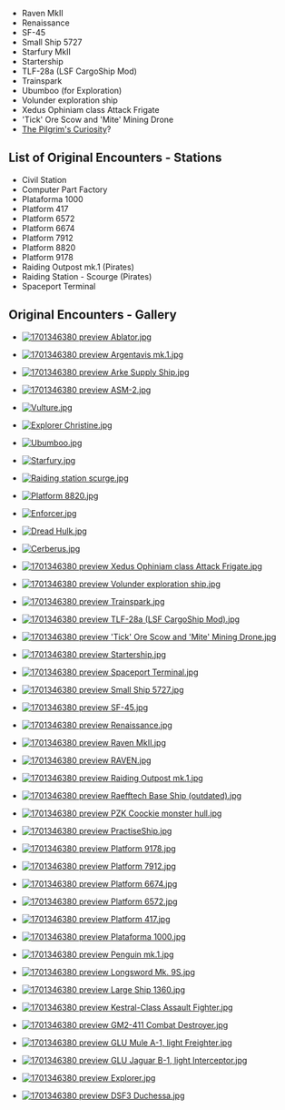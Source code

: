 *   Raven MkII
*   Renaissance
*   SF-45
*   Small Ship 5727
*   Starfury MkII
*   Startership
*   TLF-28a (LSF CargoShip Mod)
*   Trainspark
*   Ubumboo (for Exploration)
*   Volunder exploration ship
*   Xedus Ophiniam class Attack Frigate
*   'Tick' Ore Scow and 'Mite' Mining Drone
*   [The Pilgrim's Curiosity](https://steamcommunity.com/sharedfiles/filedetails/?id=435237994)?

## List of Original Encounters - Stations

*   Civil Station
*   Computer Part Factory
*   Plataforma 1000
*   Platform 417
*   Platform 6572
*   Platform 6674
*   Platform 7912
*   Platform 8820
*   Platform 9178
*   Raiding Outpost mk.1 (Pirates)
*   Raiding Station - Scourge (Pirates)
*   Spaceport Terminal

## Original Encounters - Gallery

*   [![1701346380 preview Ablator.jpg](https://spaceengineers.wiki.gg/images/thumb/1701346380_preview_Ablator.jpg/120px-1701346380_preview_Ablator.jpg?a996aa)](https://spaceengineers.wiki.gg/wiki/File:1701346380_preview_Ablator.jpg)
    
*   [![1701346380 preview Argentavis mk.1.jpg](https://spaceengineers.wiki.gg/images/thumb/1701346380_preview_Argentavis_mk.1.jpg/120px-1701346380_preview_Argentavis_mk.1.jpg?56d5ed)](https://spaceengineers.wiki.gg/wiki/File:1701346380_preview_Argentavis_mk.1.jpg)
    
*   [![1701346380 preview Arke Supply Ship.jpg](https://spaceengineers.wiki.gg/images/thumb/1701346380_preview_Arke_Supply_Ship.jpg/120px-1701346380_preview_Arke_Supply_Ship.jpg?d3f23c)](https://spaceengineers.wiki.gg/wiki/File:1701346380_preview_Arke_Supply_Ship.jpg)
    
*   [![1701346380 preview ASM-2.jpg](https://spaceengineers.wiki.gg/images/thumb/1701346380_preview_ASM-2.jpg/120px-1701346380_preview_ASM-2.jpg?96cc17)](https://spaceengineers.wiki.gg/wiki/File:1701346380_preview_ASM-2.jpg)
    
*   [![Vulture.jpg](https://spaceengineers.wiki.gg/images/thumb/Vulture.jpg/120px-Vulture.jpg?92be61)](https://spaceengineers.wiki.gg/wiki/File:Vulture.jpg)
    
*   [![Explorer Christine.jpg](https://spaceengineers.wiki.gg/images/thumb/Explorer_Christine.jpg/120px-Explorer_Christine.jpg?299970)](https://spaceengineers.wiki.gg/wiki/File:Explorer_Christine.jpg)
    
*   [![Ubumboo.jpg](https://spaceengineers.wiki.gg/images/thumb/Ubumboo.jpg/120px-Ubumboo.jpg?85e935)](https://spaceengineers.wiki.gg/wiki/File:Ubumboo.jpg)
    
*   [![Starfury.jpg](https://spaceengineers.wiki.gg/images/thumb/Starfury.jpg/120px-Starfury.jpg?964a20)](https://spaceengineers.wiki.gg/wiki/File:Starfury.jpg)
    
*   [![Raiding station scurge.jpg](https://spaceengineers.wiki.gg/images/thumb/Raiding_station_scurge.jpg/120px-Raiding_station_scurge.jpg?c8ffac)](https://spaceengineers.wiki.gg/wiki/File:Raiding_station_scurge.jpg)
    
*   [![Platform 8820.jpg](https://spaceengineers.wiki.gg/images/thumb/Platform_8820.jpg/120px-Platform_8820.jpg?69a741)](https://spaceengineers.wiki.gg/wiki/File:Platform_8820.jpg)
    
*   [![Enforcer.jpg](https://spaceengineers.wiki.gg/images/thumb/Enforcer.jpg/120px-Enforcer.jpg?f49f81)](https://spaceengineers.wiki.gg/wiki/File:Enforcer.jpg)
    
*   [![Dread Hulk.jpg](https://spaceengineers.wiki.gg/images/thumb/Dread_Hulk.jpg/120px-Dread_Hulk.jpg?85600c)](https://spaceengineers.wiki.gg/wiki/File:Dread_Hulk.jpg)
    
*   [![Cerberus.jpg](https://spaceengineers.wiki.gg/images/thumb/Cerberus.jpg/120px-Cerberus.jpg?c8e7c0)](https://spaceengineers.wiki.gg/wiki/File:Cerberus.jpg)
    
*   [![1701346380 preview Xedus Ophiniam class Attack Frigate.jpg](https://spaceengineers.wiki.gg/images/thumb/1701346380_preview_Xedus_Ophiniam_class_Attack_Frigate.jpg/120px-1701346380_preview_Xedus_Ophiniam_class_Attack_Frigate.jpg?47a3bd)](https://spaceengineers.wiki.gg/wiki/File:1701346380_preview_Xedus_Ophiniam_class_Attack_Frigate.jpg)
    
*   [![1701346380 preview Volunder exploration ship.jpg](https://spaceengineers.wiki.gg/images/thumb/1701346380_preview_Volunder_exploration_ship.jpg/120px-1701346380_preview_Volunder_exploration_ship.jpg?b94d37)](https://spaceengineers.wiki.gg/wiki/File:1701346380_preview_Volunder_exploration_ship.jpg)
    
*   [![1701346380 preview Trainspark.jpg](https://spaceengineers.wiki.gg/images/thumb/1701346380_preview_Trainspark.jpg/120px-1701346380_preview_Trainspark.jpg?e8ea75)](https://spaceengineers.wiki.gg/wiki/File:1701346380_preview_Trainspark.jpg)
    
*   [![1701346380 preview TLF-28a (LSF CargoShip Mod).jpg](https://spaceengineers.wiki.gg/images/thumb/1701346380_preview_TLF-28a_%28LSF_CargoShip_Mod%29.jpg/120px-1701346380_preview_TLF-28a_%28LSF_CargoShip_Mod%29.jpg?aace10)](https://spaceengineers.wiki.gg/wiki/File:1701346380_preview_TLF-28a_\(LSF_CargoShip_Mod\).jpg)
    
*   [![1701346380 preview 'Tick' Ore Scow and 'Mite' Mining Drone.jpg](https://spaceengineers.wiki.gg/images/thumb/1701346380_preview_%27Tick%27_Ore_Scow_and_%27Mite%27_Mining_Drone.jpg/120px-1701346380_preview_%27Tick%27_Ore_Scow_and_%27Mite%27_Mining_Drone.jpg?63c315)](https://spaceengineers.wiki.gg/wiki/File:1701346380_preview_%27Tick%27_Ore_Scow_and_%27Mite%27_Mining_Drone.jpg)
    
*   [![1701346380 preview Startership.jpg](https://spaceengineers.wiki.gg/images/thumb/1701346380_preview_Startership.jpg/120px-1701346380_preview_Startership.jpg?9274cf)](https://spaceengineers.wiki.gg/wiki/File:1701346380_preview_Startership.jpg)
    
*   [![1701346380 preview Spaceport Terminal.jpg](https://spaceengineers.wiki.gg/images/thumb/1701346380_preview_Spaceport_Terminal.jpg/120px-1701346380_preview_Spaceport_Terminal.jpg?92efc7)](https://spaceengineers.wiki.gg/wiki/File:1701346380_preview_Spaceport_Terminal.jpg)
    
*   [![1701346380 preview Small Ship 5727.jpg](https://spaceengineers.wiki.gg/images/thumb/1701346380_preview_Small_Ship_5727.jpg/120px-1701346380_preview_Small_Ship_5727.jpg?6fda52)](https://spaceengineers.wiki.gg/wiki/File:1701346380_preview_Small_Ship_5727.jpg)
    
*   [![1701346380 preview SF-45.jpg](https://spaceengineers.wiki.gg/images/thumb/1701346380_preview_SF-45.jpg/120px-1701346380_preview_SF-45.jpg?296f9a)](https://spaceengineers.wiki.gg/wiki/File:1701346380_preview_SF-45.jpg)
    
*   [![1701346380 preview Renaissance.jpg](https://spaceengineers.wiki.gg/images/thumb/1701346380_preview_Renaissance.jpg/120px-1701346380_preview_Renaissance.jpg?d6988a)](https://spaceengineers.wiki.gg/wiki/File:1701346380_preview_Renaissance.jpg)
    
*   [![1701346380 preview Raven MkII.jpg](https://spaceengineers.wiki.gg/images/thumb/1701346380_preview_Raven_MkII.jpg/120px-1701346380_preview_Raven_MkII.jpg?cc1014)](https://spaceengineers.wiki.gg/wiki/File:1701346380_preview_Raven_MkII.jpg)
    
*   [![1701346380 preview RAVEN.jpg](https://spaceengineers.wiki.gg/images/thumb/1701346380_preview_RAVEN.jpg/120px-1701346380_preview_RAVEN.jpg?a68db2)](https://spaceengineers.wiki.gg/wiki/File:1701346380_preview_RAVEN.jpg)
    
*   [![1701346380 preview Raiding Outpost mk.1.jpg](https://spaceengineers.wiki.gg/images/thumb/1701346380_preview_Raiding_Outpost_mk.1.jpg/120px-1701346380_preview_Raiding_Outpost_mk.1.jpg?45f628)](https://spaceengineers.wiki.gg/wiki/File:1701346380_preview_Raiding_Outpost_mk.1.jpg)
    
*   [![1701346380 preview Raefftech Base Ship (outdated).jpg](https://spaceengineers.wiki.gg/images/thumb/1701346380_preview_Raefftech_Base_Ship_%28outdated%29.jpg/120px-1701346380_preview_Raefftech_Base_Ship_%28outdated%29.jpg?dfa35e)](https://spaceengineers.wiki.gg/wiki/File:1701346380_preview_Raefftech_Base_Ship_\(outdated\).jpg)
    
*   [![1701346380 preview PZK Coockie monster hull.jpg](https://spaceengineers.wiki.gg/images/thumb/1701346380_preview_PZK_Coockie_monster_hull.jpg/120px-1701346380_preview_PZK_Coockie_monster_hull.jpg?31a866)](https://spaceengineers.wiki.gg/wiki/File:1701346380_preview_PZK_Coockie_monster_hull.jpg)
    
*   [![1701346380 preview PractiseShip.jpg](https://spaceengineers.wiki.gg/images/thumb/1701346380_preview_PractiseShip.jpg/120px-1701346380_preview_PractiseShip.jpg?1d72a2)](https://spaceengineers.wiki.gg/wiki/File:1701346380_preview_PractiseShip.jpg)
    
*   [![1701346380 preview Platform 9178.jpg](https://spaceengineers.wiki.gg/images/thumb/1701346380_preview_Platform_9178.jpg/120px-1701346380_preview_Platform_9178.jpg?7e21d3)](https://spaceengineers.wiki.gg/wiki/File:1701346380_preview_Platform_9178.jpg)
    
*   [![1701346380 preview Platform 7912.jpg](https://spaceengineers.wiki.gg/images/thumb/1701346380_preview_Platform_7912.jpg/120px-1701346380_preview_Platform_7912.jpg?4f36d8)](https://spaceengineers.wiki.gg/wiki/File:1701346380_preview_Platform_7912.jpg)
    
*   [![1701346380 preview Platform 6674.jpg](https://spaceengineers.wiki.gg/images/thumb/1701346380_preview_Platform_6674.jpg/120px-1701346380_preview_Platform_6674.jpg?bab12e)](https://spaceengineers.wiki.gg/wiki/File:1701346380_preview_Platform_6674.jpg)
    
*   [![1701346380 preview Platform 6572.jpg](https://spaceengineers.wiki.gg/images/thumb/1701346380_preview_Platform_6572.jpg/120px-1701346380_preview_Platform_6572.jpg?bf92da)](https://spaceengineers.wiki.gg/wiki/File:1701346380_preview_Platform_6572.jpg)
    
*   [![1701346380 preview Platform 417.jpg](https://spaceengineers.wiki.gg/images/thumb/1701346380_preview_Platform_417.jpg/120px-1701346380_preview_Platform_417.jpg?1e8a39)](https://spaceengineers.wiki.gg/wiki/File:1701346380_preview_Platform_417.jpg)
    
*   [![1701346380 preview Plataforma 1000.jpg](https://spaceengineers.wiki.gg/images/thumb/1701346380_preview_Plataforma_1000.jpg/120px-1701346380_preview_Plataforma_1000.jpg?b99982)](https://spaceengineers.wiki.gg/wiki/File:1701346380_preview_Plataforma_1000.jpg)
    
*   [![1701346380 preview Penguin mk.1.jpg](https://spaceengineers.wiki.gg/images/thumb/1701346380_preview_Penguin_mk.1.jpg/120px-1701346380_preview_Penguin_mk.1.jpg?23f73c)](https://spaceengineers.wiki.gg/wiki/File:1701346380_preview_Penguin_mk.1.jpg)
    
*   [![1701346380 preview Longsword Mk. 9S.jpg](https://spaceengineers.wiki.gg/images/thumb/1701346380_preview_Longsword_Mk._9S.jpg/120px-1701346380_preview_Longsword_Mk._9S.jpg?41fc41)](https://spaceengineers.wiki.gg/wiki/File:1701346380_preview_Longsword_Mk._9S.jpg)
    
*   [![1701346380 preview Large Ship 1360.jpg](https://spaceengineers.wiki.gg/images/thumb/1701346380_preview_Large_Ship_1360.jpg/120px-1701346380_preview_Large_Ship_1360.jpg?f3648c)](https://spaceengineers.wiki.gg/wiki/File:1701346380_preview_Large_Ship_1360.jpg)
    
*   [![1701346380 preview Kestral-Class Assault Fighter.jpg](https://spaceengineers.wiki.gg/images/thumb/1701346380_preview_Kestral-Class_Assault_Fighter.jpg/120px-1701346380_preview_Kestral-Class_Assault_Fighter.jpg?55e122)](https://spaceengineers.wiki.gg/wiki/File:1701346380_preview_Kestral-Class_Assault_Fighter.jpg)
    
*   [![1701346380 preview GM2-411 Combat Destroyer.jpg](https://spaceengineers.wiki.gg/images/thumb/1701346380_preview_GM2-411_Combat_Destroyer.jpg/120px-1701346380_preview_GM2-411_Combat_Destroyer.jpg?9aaa19)](https://spaceengineers.wiki.gg/wiki/File:1701346380_preview_GM2-411_Combat_Destroyer.jpg)
    
*   [![1701346380 preview GLU Mule A-1, light Freighter.jpg](https://spaceengineers.wiki.gg/images/thumb/1701346380_preview_GLU_Mule_A-1%2C_light_Freighter.jpg/120px-1701346380_preview_GLU_Mule_A-1%2C_light_Freighter.jpg?9e2c35)](https://spaceengineers.wiki.gg/wiki/File:1701346380_preview_GLU_Mule_A-1,_light_Freighter.jpg)
    
*   [![1701346380 preview GLU Jaguar B-1, light Interceptor.jpg](https://spaceengineers.wiki.gg/images/thumb/1701346380_preview_GLU_Jaguar_B-1%2C_light_Interceptor.jpg/120px-1701346380_preview_GLU_Jaguar_B-1%2C_light_Interceptor.jpg?f95fb9)](https://spaceengineers.wiki.gg/wiki/File:1701346380_preview_GLU_Jaguar_B-1,_light_Interceptor.jpg)
    
*   [![1701346380 preview Explorer.jpg](https://spaceengineers.wiki.gg/images/thumb/1701346380_preview_Explorer.jpg/120px-1701346380_preview_Explorer.jpg?772762)](https://spaceengineers.wiki.gg/wiki/File:1701346380_preview_Explorer.jpg)
    
*   [![1701346380 preview DSF3 Duchessa.jpg](https://spaceengineers.wiki.gg/images/thumb/1701346380_preview_DSF3_Duchessa.jpg/120px-1701346380_preview_DSF3_Duchessa.jpg?ac056c)](https://spaceengineers.wiki.gg/wiki/File:1701346380_preview_DSF3_Duchessa.jpg)